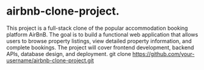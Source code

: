 # airbnb-clone-project.
This project is a full-stack clone of the popular accommodation booking platform AirBnB.
The goal is to build a functional web application that allows users to browse property listings, view detailed property information, and complete bookings. The project will cover frontend development, backend APIs, database design, and deployment.
git clone https://github.com/your-username/airbnb-clone-project.git






